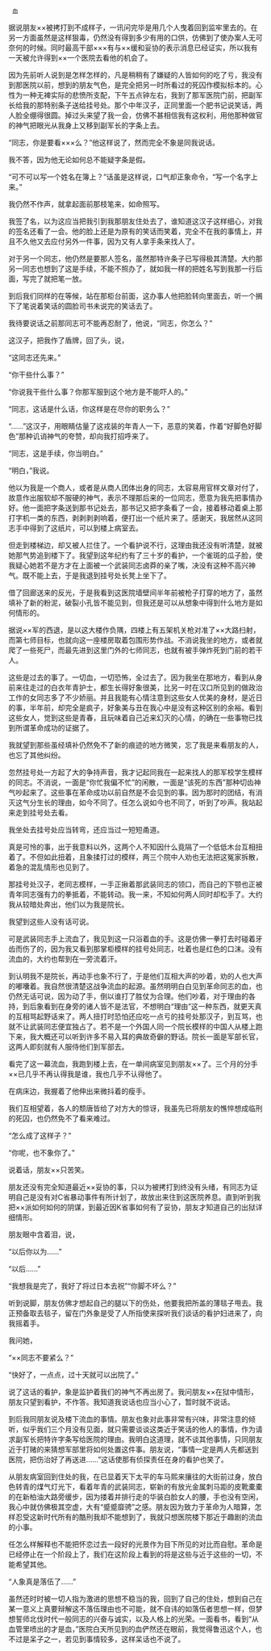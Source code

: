     血 

   据说朋友××被拷打到不成样子，一讯问完毕是用几个人曳着回到监牢里去的。在另一方面虽然是这样狠毒，仍然没有得到多少有用的口供，仿佛到了使办案人无可奈何的时候。同时最高干部×××有与××缓和妥协的表示消息已经证实，所以我有一天被允许得到××一个医院去看他的机会了。

   因为先前听人说到是怎样怎样的，凡是稍稍有了嫌疑的人皆如何的吃了亏，我没有到那医院以前，想到的朋友气色，是完全把另一时所看过的死囚作模拟标本的。心性为一种无裨实际的悲愤所支配，下午五点钟左右，我到了那军医院门前，把副军长给我的那特别条子送给挂号处。那个中年汉子，正同里面一个肥书记说笑话，两人脸全绷得很圆。掉过头来望了我一会，仿佛不甚相信我有这权利，用他那种做官的神气把眼光从我身上又移到副军长的字条上去。

   “同志，你是要看×××么？”他这样说了，然而完全不象是同我说话。

   我不答，因为他无论如何总不能疑字条是假。

   “可不可以写一个姓名在簿上？”话虽是这样说，口气却正象命令，“写一个名字上来。”

   我仍然不作声，就拿起面前那枝笔来，如命照写。

   我签了名，以为这应当把我引到我那朋友住处去了，谁知道这汉子这样细心，对我的签名还看了一会。他的脸上还是为原有的笑话而笑着，完全不在我的事情上，并且不久他又去应付另外一件事，因为又有人拿手条来找人了。

   对于另一个同志，他仍然是要那人签名，虽然那特许条子已写得极其清楚。大约那另一同志也想到了这是手续，不能不照办了，就如我一样的把姓名写到我那一行后面，写完了就把笔一放。

   到后我们同样的在等候，站在那柜台前面，这办事人他把脸转向里面去，听一个搁下了笔说着笑话的圆脸司书未说完的笑话去了。

   我待要说话之前那同志可不能再忍耐了，他说，“同志，你怎么？”

   这汉子，把我作了盾牌，回了头，说，

   “这同志还先来。”

   “你干些什么事？”

   “你说我干些什么事？你那军服到这个地方是不能吓人的。”

   “同志，这话是什么话，你这样是在尽你的职务么？”

   “……”这汉子，用眼睛估量了这戎装的年青人一下，恶意的笑着，作着“好脚色好脚色”那种讥诮神气的夸赞，却向我打招呼来了。

   “同志，这是手续，你当明白。”

   “明白，”我说。

   他以为我是一个商人，或者是从商人团体出身的同志，太容易用官样文章对付了，故意作出服软却不服硬的神气，表示不理那后来的一位同志，愿意为我先把事情办好。他一面把字条送到那书记处去，那书记又把字条看了一会，接着移动着桌上那打字机一类的东西，剥剥剥剥响着，便打出一个纸片来了。感谢天，我居然从这同志手中得到了这纸片，可以到楼上病室去。

   但走到楼梯边，却又被人拦住了。一个看护说不行，这理由我还没有听清楚，就被她那气势追到楼下了。我望到这年纪约有了三十岁的看护，一个雀斑的瓜子脸，使我疑心她若不是方才在上面被一个武装同志卤莽的亲了嘴，决没有这种不高兴神气。既不能上去，于是我退到挂号处长凳上坐下了。

   借了回廊送来的反光，于是我看到这医院墙壁间半年前被枪子打穿的地方了，虽然填补了新的粉泥，破裂小孔皆不能见到，但我还是可以从想象中得到什么地方是如何情形的。

   据说××军的西退，是以这大楼作负隅，四楼上有五架机关枪对准了××大路扫射，而第七师目标，也就向这一座楼房取着包围形势作战。不消说我坐的地方，或者就爬了一些死尸，而最先进到这里门外的七师同志，也就有被手弹炸死到门前的若干人。

   这些是过去的事了。一切血，一切恐怖，全过去了。因为我坐在那地方，看到从身前来往走过的白衣年青护士，都生长得好象很美，比另一时在汉口所见到的做政治工作的女同志多了不少娇丽。并且我能有心情注意到这些女人优美的身材，是近日的事，半年前，却完全是疯子，好象美与丑在我心中是没有这种区别的余裕。看到这些女人，觉到这些是青春，且玩味着自己近来幻灭的心情，的确在一些事物已找到所谓革命成功的证据了。

   我就望到那些虽经填补仍然免不了新的痕迹的地方微笑，忘了我是来看朋友的人，也忘了其他纠纷。

   忽然挂号处一方起了大的争持声音，我才记起同我在一起来找人的那军校学生模样的同志。不消说，一面是“你忙我偏不忙”的闲散，一面是“该死的东西”那种切齿神气吵起来了。这些事在革命成功以前自然是不会见到的事。因为那时的团结，有消灭这气分生长的理由，如今不同了。任怎么说如今也不同了，听到了吵声。我站起来走到挂号处去看。

   我坐处去挂号处应当转弯，还应当过一短短甬道。

   真是可怜的事，出于我意料以外，这两个人不知因什么竟隔了一个低低木台互相扭着了。不但如此扭着，且象揉打过的模样，两三个院中人劝也无法把这冤家拆散，着急的混乱情形也见到了。

   那挂号处汉子，老同志模样，一手正揪着那武装同志的领口，而自己的下颚也正被青年同志强有力的拳抵着，不能转动。我一来，不知如何两人同时却松手了。大约我从较暗处奔出，他们以为我是院长。

   我望到这些人没有话可说。

   可是武装同志手上流血了，我见到这一只浴着血的手。这是仿佛一拳打去时碰着牙齿而伤了的，因为我又看到那掌柜模样的挂号处同志，吐着也是红色的口沫。没有流血的，大约也帮到在一旁流着汗。

   到认明我不是院长，再动手也象不行了，于是他们互相大声的吵着，劝的人也大声的嘟囔着。我自然很清楚这战争流血的起源。虽然明明白白见到革命同志的血，也仍然无话可说，因为动了手，倒以谁打了胜仗为合理。他们吵着，对于理由的各持，到后象看到在身旁的诸人皆不是法官，不想明白“理由”这一种东西，就更天真的互相骂起野话来了。两人扭打时恐怕还应吃一点亏的挂号处那汉子，到互骂，也就不让武装同志便宜独占了。若不是一个外国人同一个院长模样的中国人从楼上跑下来，我大概还可以听到许多不易入耳的典故奇僻的野话。院长一面是军部长官，这两人即刻就有人服侍他们到军部去。

   看完了这一幕流血，我跑到楼上去，在一单间病室见到朋友××了。三个月的分手××已几乎不再认得我是谁，我也几乎不认得他了。

   在病床边，我握着了他伸出来微抖着的瘦手。

   我们互相望着，各人的颓唐皆给了对方大的惊讶，我虽先已将朋友的憔悴想成临刑的死囚，也仍然免不了看来难过。

   “怎么成了这样子？”

   “你呢，也不象你了。”

   说着话，朋友××只苦笑。

   朋友还没有完全知道最近××妥协的事，只以为被拷打到终没有头绪，有同志为证明自己是没有对C省暴动事件有所计划了，故放出来住到这医院养息。直到听到我把××派如何如何的阴谋，到最近因K省事如何有了妥协，朋友才知道自己的出狱详细情形。

   朋友眼中含着泪，说，

   “以后你以为……”

   “以后……”

   “我想我是完了，我好了将过日本去祝”“你脚不坏么？”

   听到说脚，朋友仿佛才想起自己的腿以下的伤处，他要我把所盖的薄毯子甩去。我正预备取去毯子，留在门外象是受了人所指使来探听我们谈话的看护妇进来了，向我摇着手。

   我问她，

   “××同志不要紧么？”

   “快好了，一点点，过十天就可以出院了。”

   说了这话的看护，象是监护着我们的神气不再出房了。我问朋友××在狱中情形，朋友只望到看护，不作答。我知道我说话也应当小心了，暂时就不说话。

   到后我同朋友说及楼下流血的事情。朋友也象对此事非常有兴味，非常注意的倾听，似乎我们三个月没有见面，就只需要谈谈这类近于笑话的他人的事情，作为请求副军长把特许字条写给医院的理由。我明白这道理，就不谈其他事情，只同朋友近于打赌的来猜想军部里将如何处置这件事。朋友说，“事情一定是两人先都送到医院，把伤治好了再送进……”这话使那有侦探责任在身的看护也笑了。

   从朋友病室回到住处的我，在已显着天下太平的车马熙来攘往的大街前过身，放白色转青的煤气灯光下，看着年青的武装同志，崭新的有放光金属刺马距的皮靴橐橐的在新柏油大路旁缓步，因为搂着并排行走的华装白脸女人的腰，手也没有空闲，我心中就仿佛极其空虚，大有“蹙蹙靡骋”之感。朋友因为致力于革命为人暗算，怎样忍受这新时代所有的酷刑我却不能想到了，我就只想医院楼下那近于趣剧的流血的小事。

   任怎么样解释也不能把怀恋过去一段好的光景作为目下所见的对比而自慰。革命是已经停止在一个阶段上了，我们在这阶段上看到的将是这些与近于这些的一切，不能希望其他。

   “人象真是落伍了……”

   虽然还时时被一切人指为激进的思想不稳当的我，回到了自己的住处，想到自己在某一意义上真要辩解这不落伍理由也不可能，就不自讳的如落伍者思想一样，但梦想誓师北伐时代一般同志的兴奋与诚实，以及人格上的光荣。一面看书，看到“从血管里喷出的才是血，”医院白天所见到的血俨然还在眼前，我觉得鲁迅这个人，也不过是呆子之一，若见到事情较多，这样呆话也不说了。

